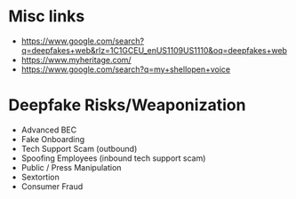 
# Misc links
- https://www.google.com/search?q=deepfakes+web&rlz=1C1GCEU_enUS1109US1110&oq=deepfakes+web
- https://www.myheritage.com/
- https://www.google.com/search?q=my+shellopen+voice

# Deepfake Risks/Weaponization
- Advanced BEC
- Fake Onboarding
- Tech Support Scam (outbound)
- Spoofing Employees (inbound tech support scam)
- Public / Press Manipulation
- Sextortion
- Consumer Fraud

